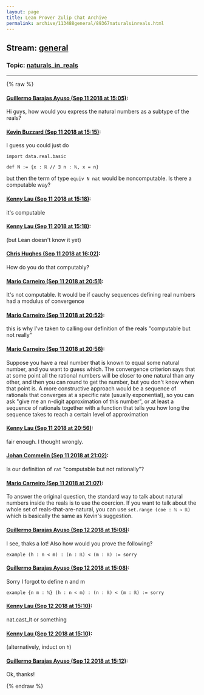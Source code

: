 ```yaml
---
layout: page
title: Lean Prover Zulip Chat Archive 
permalink: archive/113488general/89367naturalsinreals.html
---
```


## Stream: [general](index.html)
### Topic: [naturals_in_reals](89367naturalsinreals.html)

---


{% raw %}
#### [ Guillermo Barajas Ayuso (Sep 11 2018 at 15:05)](https://leanprover.zulipchat.com/#narrow/stream/113488-general/topic/naturals_in_reals/near/133730371):
Hi guys, how would you express the natural numbers as a subtype of the reals?

#### [ Kevin Buzzard (Sep 11 2018 at 15:15)](https://leanprover.zulipchat.com/#narrow/stream/113488-general/topic/naturals_in_reals/near/133731041):
I guess you could just do

```lean
import data.real.basic

def N := {x : ℝ // ∃ n : ℕ, x = n}
```

but then the term of type `equiv N nat` would be noncomputable. Is there a computable way?

#### [ Kenny Lau (Sep 11 2018 at 15:18)](https://leanprover.zulipchat.com/#narrow/stream/113488-general/topic/naturals_in_reals/near/133731224):
it's computable

#### [ Kenny Lau (Sep 11 2018 at 15:18)](https://leanprover.zulipchat.com/#narrow/stream/113488-general/topic/naturals_in_reals/near/133731235):
(but Lean doesn't know it yet)

#### [ Chris Hughes (Sep 11 2018 at 16:02)](https://leanprover.zulipchat.com/#narrow/stream/113488-general/topic/naturals_in_reals/near/133734407):
How do you do that computably?

#### [ Mario Carneiro (Sep 11 2018 at 20:51)](https://leanprover.zulipchat.com/#narrow/stream/113488-general/topic/naturals_in_reals/near/133752152):
It's not computable. It would be if cauchy sequences defining real numbers had a modulus of convergence

#### [ Mario Carneiro (Sep 11 2018 at 20:52)](https://leanprover.zulipchat.com/#narrow/stream/113488-general/topic/naturals_in_reals/near/133752221):
this is why I've taken to calling our definition of the reals "computable but not really"

#### [ Mario Carneiro (Sep 11 2018 at 20:56)](https://leanprover.zulipchat.com/#narrow/stream/113488-general/topic/naturals_in_reals/near/133752463):
Suppose you have a real number that is known to equal some natural number, and you want to guess which. The convergence criterion says that at some point all the rational numbers will be closer to one natural than any other, and then you can round to get the number, but you don't know when that point is. A more constructive approach would be a sequence of rationals that converges at a specific rate (usually exponential), so you can ask "give me an n-digit approximation of this number", or at least a sequence of rationals together with a function that tells you how long the sequence takes to reach a certain level of approximation

#### [ Kenny Lau (Sep 11 2018 at 20:56)](https://leanprover.zulipchat.com/#narrow/stream/113488-general/topic/naturals_in_reals/near/133752494):
fair enough. I thought wrongly.

#### [ Johan Commelin (Sep 11 2018 at 21:02)](https://leanprover.zulipchat.com/#narrow/stream/113488-general/topic/naturals_in_reals/near/133752892):
Is our definition of `rat` "computable but not rationally"?

#### [ Mario Carneiro (Sep 11 2018 at 21:07)](https://leanprover.zulipchat.com/#narrow/stream/113488-general/topic/naturals_in_reals/near/133753216):
To answer the original question, the standard way to talk about natural numbers inside the reals is to use the coercion. If you want to talk about the whole set of reals-that-are-natural, you can use `set.range (coe : ℕ → ℝ)` which is basically the same as Kevin's suggestion.

#### [ Guillermo Barajas Ayuso (Sep 12 2018 at 15:08)](https://leanprover.zulipchat.com/#narrow/stream/113488-general/topic/naturals_in_reals/near/133797345):
I see, thaks a lot! Also how would you prove the following?
```
example (h : n < m) : (n : ℝ) < (m : ℝ) := sorry
```

#### [ Guillermo Barajas Ayuso (Sep 12 2018 at 15:08)](https://leanprover.zulipchat.com/#narrow/stream/113488-general/topic/naturals_in_reals/near/133797368):
Sorry I forgot to define n and m
```
example {n m : ℕ} (h : n < m) : (n : ℝ) < (m : ℝ) := sorry
```

#### [ Kenny Lau (Sep 12 2018 at 15:10)](https://leanprover.zulipchat.com/#narrow/stream/113488-general/topic/naturals_in_reals/near/133797477):
nat.cast_lt or something

#### [ Kenny Lau (Sep 12 2018 at 15:10)](https://leanprover.zulipchat.com/#narrow/stream/113488-general/topic/naturals_in_reals/near/133797482):
(alternatively, induct on `h`)

#### [ Guillermo Barajas Ayuso (Sep 12 2018 at 15:12)](https://leanprover.zulipchat.com/#narrow/stream/113488-general/topic/naturals_in_reals/near/133797598):
Ok, thanks!


{% endraw %}
